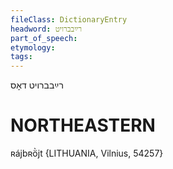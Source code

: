 ```yaml
---
fileClass: DictionaryEntry
headword: רײַבברויט
part_of_speech: 
etymology: 
tags: 
---
```

רײַבברויט
דאָס

NORTHEASTERN
==============

ʀájbʀö̀jt {LITHUANIA, Vilnius, 54257}
